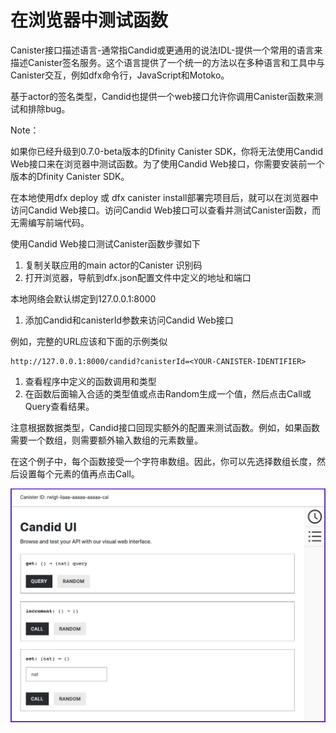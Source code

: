# 在浏览器中测试函数

Canister接口描述语言-通常指Candid或更通用的说法IDL-提供一个常用的语言来描述Canister签名服务。这个语言提供了一个统一的方法以在多种语言和工具中与Canister交互，例如dfx命令行，JavaScript和Motoko。

基于actor的签名类型，Candid也提供一个web接口允许你调用Canister函数来测试和排除bug。

Note：

如果你已经升级到0.7.0-beta版本的Dfinity Canister SDK，你将无法使用Candid Web接口来在浏览器中测试函数。为了使用Candid Web接口，你需要安装前一个版本的Dfinity Canister SDK。

在本地使用dfx deploy 或 dfx canister install部署完项目后，就可以在浏览器中访问Candid Web接口。访问Candid Web接口可以查看并测试Canister函数，而无需编写前端代码。

使用Candid Web接口测试Canister函数步骤如下

1. 复制关联应用的main actor的Canister 识别码
2. 打开浏览器，导航到dfx.json配置文件中定义的地址和端口

本地网络会默认绑定到127.0.0.1:8000

1. 添加Candid和canisterId参数来访问Candid Web接口

例如，完整的URL应该和下面的示例类似

```text
http://127.0.0.1:8000/candid?canisterId=<YOUR-CANISTER-IDENTIFIER>
```

1. 查看程序中定义的函数调用和类型
2. 在函数后面输入合适的类型值或点击Random生成一个值，然后点击Call或Query查看结果。

注意根据数据类型，Candid接口回现实额外的配置来测试函数。例如，如果函数需要一个数组，则需要额外输入数组的元素数量。

在这个例子中，每个函数接受一个字符串数组。因此，你可以先选择数组长度，然后设置每个元素的值再点击Call。

![](../../.gitbook/assets/image%20%2813%29.png)



